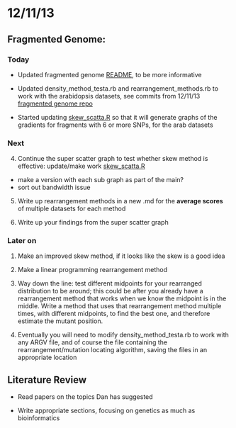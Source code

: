 12/11/13
========================================================

Fragmented Genome:
---------

### Today

- Updated fragmented genome [README](https://github.com/edwardchalstrey1/fragmented_genome_with_snps/blob/master/README.md), to be more informative

- Updated density_method_testa.rb and rearrangement_methods.rb to work with the arabidopsis datasets, see commits from 12/11/13 [fragmented genome repo](https://github.com/edwardchalstrey1/fragmented_genome_with_snps)

- Started updating [skew_scatta.R](https://github.com/edwardchalstrey1/fragmented_genome_with_snps/blob/master/skew_scatta.R) so that it will generate graphs of the gradients for fragments with 6 or more SNPs, for the arab datasets

### Next

4. Continue the super scatter graph to test whether skew method is effective: update/make work [skew_scatta.R](https://github.com/edwardchalstrey1/fragmented_genome_with_snps/blob/master/skew_scatta.R)
 - make a version with each sub graph as part of the main?
 - sort out bandwidth issue

5. Write up rearrangement methods in a new .md for the **average scores** of multiple datasets for each method

6. Write up your findings from the super scatter graph

### Later on

1. Make an improved skew method, if it looks like the skew is a good idea

2. Make a linear programming rearrangement method

3. Way down the line: test different midpoints for your rearranged distribution to be around; this could be after you already have a rearrangement method that works when we know the midpoint is in the middle. Write a method that uses that rearrangement method multiple times, with different midpoints, to find the best one, and therefore estimate the mutant position.

4. Eventually you will need to modify density_method_testa.rb to work with any ARGV file, and of course the file containing the rearrangement/mutation locating algorithm, saving the files in an appropriate location

Literature Review
-------

- Read papers on the topics Dan has suggested

- Write appropriate sections, focusing on genetics as much as bioinformatics